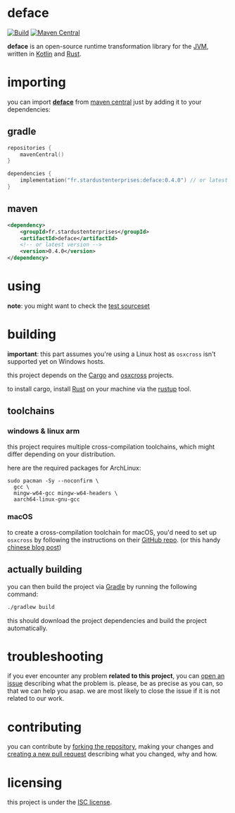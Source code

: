 # deface

[![Build][badge-github-ci]][project-gradle-ci]
[![Maven Central][badge-mvnc]][project-mvnc]

**deface** is an open-source runtime transformation library for the
[JVM][jvm], written in [Kotlin][kotlin] and [Rust][rust].

# importing

you can import **[deface][project-url]** from [maven central][mvnc] just by adding it to your dependencies:

## gradle

```kotlin
repositories {
    mavenCentral()
}

dependencies {
    implementation("fr.stardustenterprises:deface:0.4.0") // or latest version
}
```

## maven

```xml
<dependency>
    <groupId>fr.stardustenterprises</groupId>
    <artifactId>deface</artifactId>
    <!-- or latest version -->
    <version>0.4.0</version> 
</dependency>
```

# using
**note**: you might want to check the [test sourceset](https://github.com/stardust-enterprises/deface/tree/0.4.0/src/test/kotlin/fr/stardustenterprises/deface/tests/engine)

# building
**important**: this part assumes you're using a Linux host as `osxcross` isn't supported yet on Windows hosts. 

this project depends on the [Cargo][rust] and [osxcross][osxcross] projects.

to install cargo, install [Rust][rust] on your machine via the [rustup][rustup] tool.

## toolchains

### windows & linux arm
this project requires multiple cross-compilation toolchains, which might differ depending on your distribution.

here are the required packages for ArchLinux:
```shell
sudo pacman -Sy --noconfirm \
  gcc \
  mingw-w64-gcc mingw-w64-headers \
  aarch64-linux-gnu-gcc
```

### macOS
to create a cross-compilation toolchain for macOS, you'd need to set up `osxcross` 
by following the instructions on their [GitHub repo][osxcross]. 
(or this handy [chinese blog post](https://ttys3.dev/post/rust-cross-compile-mac-osx-target-under-linux/))

## actually building
you can then build the project via [Gradle][gradle] by running the following command:
```bash
./gradlew build
```
this should download the project dependencies and build the project automatically.

# troubleshooting

if you ever encounter any problem **related to this project**, you can [open an issue][new-issue] describing what the
problem is. please, be as precise as you can, so that we can help you asap. we are most likely to close the issue if it
is not related to our work.

# contributing

you can contribute by [forking the repository][fork], making your changes and [creating a new pull request][new-pr]
describing what you changed, why and how.

# licensing

this project is under the [ISC license][project-license].


<!-- Links -->

[jvm]: https://adoptium.net "adoptium website"

[kotlin]: https://kotlinlang.org "kotlin website"

[rust]: https://rust-lang.org "rust website"

[mvnc]: https://repo1.maven.org/maven2/ "maven central website"

[jvmti]: https://docs.oracle.com/javase/8/docs/platform/jvmti/jvmti.html "jvmti documentation"

[mixin]: https://github.com/SpongePowered/Mixin "sponge's mixin"

[gradle]: https://gradle.org "gradle website"

[rustup]: https://www.rust-lang.org/learn/get-started "rustup website"

[cross]: https://github.com/cross-rs/cross "cross github page"

[osxcross]: https://github.com/tpoechtrager/osxcross "osxcross github page"

<!-- Project Links -->

[project-url]: https://github.com/stardust-enterprises/deface "project github repository"

[fork]: https://github.com/stardust-enterprises/deface/fork "fork this repository"

[new-pr]: https://github.com/stardust-enterprises/deface/pulls/new "create a new pull request"

[new-issue]: https://github.com/stardust-enterprises/deface/issues/new "create a new issue"

[project-mvnc]: https://maven-badges.herokuapp.com/maven-central/fr.stardustenterprises/deface "maven central repository"

[project-gradle-ci]: https://github.com/stardust-enterprises/deface/actions/workflows/build.yml "gradle ci workflow"

[project-license]: https://github.com/stardust-enterprises/deface/blob/trunk/LICENSE "LICENSE source file"

[tree-engine]: https://github.com/stardust-enterprises/deface/tree/trunk/src "engine source code"

[tree-hook]: https://github.com/stardust-enterprises/deface/tree/trunk/hook "hook source code"

[tree-mix]: https://github.com/stardust-enterprises/deface/tree/trunk/mix "mix source code"

<!-- Badges -->

[badge-mvnc]: https://maven-badges.herokuapp.com/maven-central/fr.stardustenterprises/deface/badge.svg "maven central badge"

[badge-github-ci]: https://github.com/stardust-enterprises/deface/actions/workflows/build.yml/badge.svg?branch=trunk "github actions badge"
